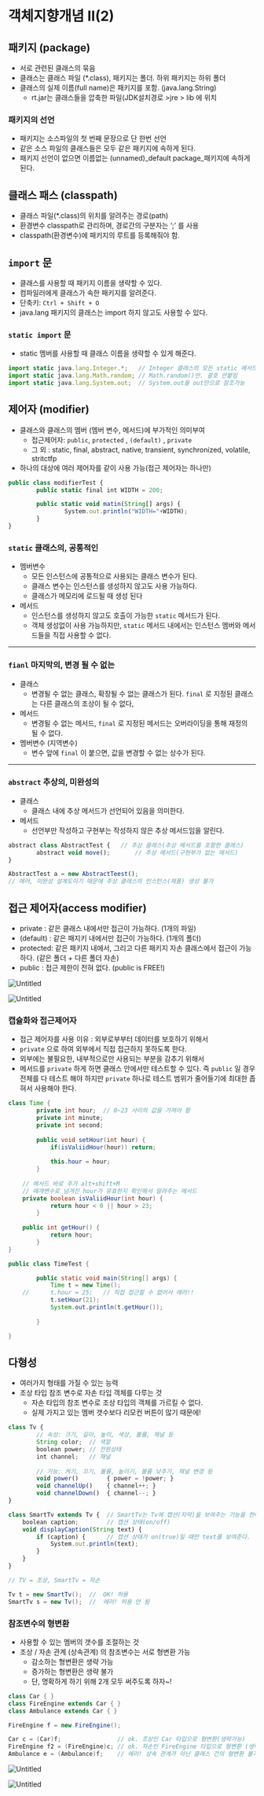 # **객체지향개념 II(2)**

## 패키지 (package)

- 서로 관련된 클래스의 묶음
- 클래스는 클래스 파일 (*.class), 패키지는 폴더. 하위 패키지는 하위 폴더
- 클래스의 실제 이름(full name)은 패키지를 포함. (java.lang.String)
    - rt.jar는 클래스들을 압축한 파일(JDK설치경로 >jre > lib 에 위치

### 패키지의 선언

- 패키지는 소스파일의 첫 번째 문장으로 단 한번 선언
- 같은 소스 파일의 클래스들은 모두 같은 패키지에 속하게 된다.
- 패키지 선언이 없으면 이름없는 (unnamed)_default package_패키지에 속하게 된다.

## 클래스 패스 (classpath)

- 클래스 파일(*.class)의 위치를 알려주는 경로(path)
- 환경변수 classpath로 관리하며, 경로간의 구분자는 ‘;’ 를 사용
- classpath(환경변수)에 패키지의 루트를 등록해줘야 함.

## `import` 문

- 클래스를 사용할 때 패키지 이름을 생략할 수 있다.
- 컴파일러에게 클래스가 속한 패키지를 알려준다.
- 단축키: `Ctrl + Shift + O`
- java.lang 패키지의 클래스는 import 하지 않고도 사용할 수 있다.

### `static import` 문

- static 멤버를 사용할 때 클래스 이름을 생략할 수 있게 해준다.

```jsx
import static java.lang.Integer.*;   // Integer 클래스의 모든 static 메서드
import static java.lang.Math.random; // Math.random()만. 괄호 안붙임
import static java.lang.System.out;  // System.out을 out만으로 참조가능
```

## 제어자 (modifier)

- 클래스와 클래스의 멤버 (멤버 변수, 메서드)에 부가적인 의미부여
    - 접근제어자: `public`, `protected` , `(default)` , `private`
    - 그 외 : static, final, abstract, native, transient, synchronized, volatile, stritctfp
- 하나의 대상에 여러 제어자를 같이 사용 가능(접근 제어자는 하나만)

```jsx
public class modifierTest {
		public static final int WIDTH = 200;

		public static void matin(String[] args) {
				System.out.println("WIDTH="+WIDTH);
		}
}
```

### `static` 클래스의, 공통적인

- 멤버변수
    - 모든 인스턴스에 공통적으로 사용되는 클래스 변수가 된다.
    - 클래스 변수는 인스턴스를 생성하지 않고도 사용 가능하다.
    - 클래스가 메모리에 로드될 때 생성 된다
- 메서드
    - 인스턴스를 생성하지 않고도 호출이 가능한 `static` 메서드가 된다.
    - 객체 생성없이 사용 가능하지만, `static` 메서드 내에서는 인스턴스 멤버와 메서드들을 직접 사용할 수 없다.

---

### `fianl` 마지막의, 변경 될 수 없는

- 클래스
    - 변경될 수 없는 클래스, 확장될 수 없는 클래스가 된다. `final` 로 지정된 클래스는 다른 클래스의 조상이 될 수 없다,
- 메서드
    - 변경될 수 없는 메서드, `final` 로 지정된 메서드는 오버라이딩을 통해 재정의 될 수 없다.
- 멤버변수 (지역변수)
    - 변수 앞에 `final` 이 붙으면, 값을 변경할 수 없는 상수가 된다.

---

### `abstract` 추상의, 미완성의

- 클래스
    - 클래스 내에 추상 메서드가 선언되어 있음을 의미한다.
- 메서드
    - 선언부만 작성하고 구현부는 작성하지 않은 추상 메서드임을 알린다.

```jsx
abstract class AbstractTest {   // 추상 클래스(추상 메서드를 포함한 클래스)
		abstract void move();       // 추상 메서드(구현부가 없는 메서드)
}

AbstractTest a = new AbstractTeest();  
// 에러, 미완성 설계도이기 때문에 추상 클래스의 인스턴스(제품) 생성 불가
```

## 접근 제어자(access modifier)

- private : 같은 클래스 내에서만 접근이 가능하다. (1개의 파일)
- (default) : 같은 패지키 내에서만 접근이 가능하다. (1개의 폴더)
- protected: 같은 패키지 내에서, 그리고 다른 패키지 자손 클래스에서 접근이 가능하다. (같은 폴더 + 다른 폴더 자손)
- public : 접근 제한이 전혀 없다. (public is FREE!)

![Untitled](https://s3.us-west-2.amazonaws.com/secure.notion-static.com/84ba75b0-e8a9-45de-ada4-4df2b9abb922/Untitled.png?X-Amz-Algorithm=AWS4-HMAC-SHA256&X-Amz-Content-Sha256=UNSIGNED-PAYLOAD&X-Amz-Credential=AKIAT73L2G45EIPT3X45%2F20220214%2Fus-west-2%2Fs3%2Faws4_request&X-Amz-Date=20220214T130003Z&X-Amz-Expires=86400&X-Amz-Signature=394e68a9f6d42b751864c49479f32c085fe0f5d4ae97a80cd7cdbd088bcf520c&X-Amz-SignedHeaders=host&response-content-disposition=filename%20%3D%22Untitled.png%22&x-id=GetObject)

![Untitled](https://s3.us-west-2.amazonaws.com/secure.notion-static.com/063155cb-b31c-494c-ba19-aee5e808073d/Untitled.png?X-Amz-Algorithm=AWS4-HMAC-SHA256&X-Amz-Content-Sha256=UNSIGNED-PAYLOAD&X-Amz-Credential=AKIAT73L2G45EIPT3X45%2F20220214%2Fus-west-2%2Fs3%2Faws4_request&X-Amz-Date=20220214T130006Z&X-Amz-Expires=86400&X-Amz-Signature=47d4edca77a2ab4c67927500abbd8d02cd1aa4125c44e2ce6934dc0a0cafd1ea&X-Amz-SignedHeaders=host&response-content-disposition=filename%20%3D%22Untitled.png%22&x-id=GetObject)

### 캡슐화와 접근제어자

- 접근 제어자를 사용 이유 : 외부로부부터 데이터를 보호하기 위해서
- `private` 으로 하여 외부에서 직접 접근하지 못하도록 한다.
- 외부에는 불필요한, 내부적으로만 사용되는 부분을 감추기 위해서
- 메서드를 `private` 하게 하면 클래스 안에서만 테스트할 수 있다. 즉 `public` 일 경우 전체를 다 테스트 해야 하지만 `private` 하나로 테스트 범위가 줄어들기에 최대한 좁혀서 사용해야 한다.

```java
class Time {
		private int hour;  // 0~23 사이의 값을 가져야 함
		private int minute;
		private int second;
		
		public void setHour(int hour) {
			if(isValiidHour(hour)) return;
			
			this.hour = hour;
		}
	
	// 메서드 바로 추가 alt+shift+M
	// 매개변수로 넘겨진 hour가 유효한지 확인해서 알려주는 메서드 
	private boolean isValiidHour(int hour) {
			return hour < 0 || hour > 23;
		}
	
	public int getHour() {
			return hour;
		}
}

public class TimeTest {

		public static void main(String[] args) {
			Time t = new Time();
	//		t.hour = 25;   // 직접 접근할 수 없어서 에러!! 
			t.setHour(21);
			System.out.println(t.getHour());
					
		}

}
```

## 다형성

- 여러가지 형태를 가질 수 있는 능력
- 조상 타입 참조 변수로 자손 타입 객체를 다루는 것
    - 자손 타입의 참조 변수로 조상 타입의 객체를 가르킬 수 없다.
    - 실제 가지고 있는 멤버 갯수보다 리모컨 버튼이 많기 때문에!

```jsx
class Tv {
		// 속성: 크기, 길이, 높이, 색상, 볼륨, 채널 등
		String color;  // 색깔
		boolean power; // 전원상태
		int channel;   // 채널
		
		// 기능: 켜기, 끄기, 볼륨, 높이기, 볼륨 낮추기, 채널 변경 등
		void power()        { power = !power; }
		void channelUp()    { channel++; }
		void channelDown()  { channel--; }
}

class SmartTv extends Tv {  // SmartTv는 Tv에 캡션(자막)을 보여주는 기능을 한다.
	boolean caption;    	// 캡션 상태(on/off)
	void displayCaption(String text) {
		if (caption) {      // 캡션 상태가 on(true)일 때만 text를 보여준다.
			System.out.println(text);
		}
	}
}
```

```java
// TV = 조상, SmartTv = 자손 

Tv t = new SmartTv();  //  OK! 허용
SmartTv s = new Tv();  //  에러! 허용 안 됨
```

### 참조변수의 형변환

- 사용할 수 있는 멤버의 갯수를 조절하는 것
- 조상 / 자손 관계 (상속관계) 의 참조변수는 서로 형변환 가능
    - 감소하는 형변환은 생략 가능
    - 증가하는 형변환은 생략 불가
    - 단, 명확하게 하기 위해 2개 모두 써주도록 하자~!

```java
class Car { }
class FireEngine extends Car { }
class Ambulance extends Car { }

FireEngine f = new FireEngine();

Car c = (Car)f;                // ok. 조상인 Car 타입으로 형변환(생략가능)
FireEngine f2 = (FireEngine)c; // ok. 자손인 FireEngine 타입으로 형변환 (생략 불가)
Ambulance e = (Ambulance)f;    // 에러! 상속 관계가 아닌 클래스 간의 형변환 불가
```

![Untitled](https://s3.us-west-2.amazonaws.com/secure.notion-static.com/a5200dc1-3ed4-45b3-9222-f86993a00171/Untitled.png?X-Amz-Algorithm=AWS4-HMAC-SHA256&X-Amz-Content-Sha256=UNSIGNED-PAYLOAD&X-Amz-Credential=AKIAT73L2G45EIPT3X45%2F20220214%2Fus-west-2%2Fs3%2Faws4_request&X-Amz-Date=20220214T135904Z&X-Amz-Expires=86400&X-Amz-Signature=6650465954ec9902fa66666267c5e0caf40112c803d1aa4438727d830b40b8c1&X-Amz-SignedHeaders=host&response-content-disposition=filename%20%3D%22Untitled.png%22&x-id=GetObject)

![Untitled](https://s3.us-west-2.amazonaws.com/secure.notion-static.com/6f49be92-9c05-4c2a-8244-c4a9bfe3755a/Untitled.png?X-Amz-Algorithm=AWS4-HMAC-SHA256&X-Amz-Content-Sha256=UNSIGNED-PAYLOAD&X-Amz-Credential=AKIAT73L2G45EIPT3X45%2F20220214%2Fus-west-2%2Fs3%2Faws4_request&X-Amz-Date=20220214T135907Z&X-Amz-Expires=86400&X-Amz-Signature=652f882fe48925451692658233b49c73ff67414edb161962d74a7b9572f20730&X-Amz-SignedHeaders=host&response-content-disposition=filename%20%3D%22Untitled.png%22&x-id=GetObject)